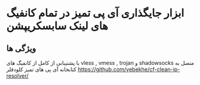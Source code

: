 # ابزار جایگذاری آی پی تمیز در تمام کانفیگ های لینک سابسکریپشن

## ویژگی ها
با پشتیبانی از کامل از کانفیگ های vless , vmess , trojan و shadowsocks
متصل به کتابخانه آی پی های تمیز کلودفلر
https://github.com/yebekhe/cf-clean-ip-resolver/
